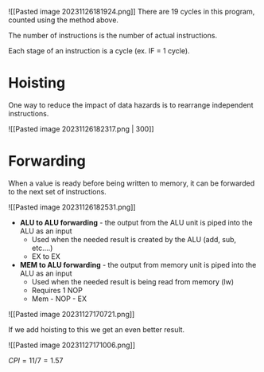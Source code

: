 ![[Pasted image 20231126181924.png]]
There are 19 cycles in this program, counted using the method above.

The number of instructions is the number of actual instructions.

Each stage of an instruction is a cycle (ex. IF = 1 cycle).

# Hoisting

One way to reduce the impact of data hazards is to rearrange independent instructions.

![[Pasted image 20231126182317.png | 300]]

# Forwarding

When a value is ready before being written to memory, it can be forwarded to the next set of instructions.

![[Pasted image 20231126182531.png]]

- **ALU to ALU forwarding** - the output from the ALU unit is piped into the ALU as an input
	- Used when the needed result is created by the ALU (add, sub, etc....)
	- EX to EX
- **MEM to ALU forwarding** - the output from memory unit is piped into the ALU as an input
	- Used when the needed result is being read from memory (lw)
	- Requires 1 NOP
	- Mem - NOP - EX

![[Pasted image 20231127170721.png]]

If we add hoisting to this we get an even better result.

![[Pasted image 20231127171006.png]]

$CPI = 11/7 = 1.57$
